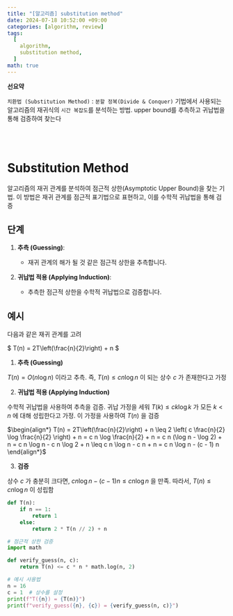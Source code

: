 ```yaml
---
title: "[알고리즘] substitution method"
date: 2024-07-18 10:52:00 +09:00
categories: [algorithm, review]
tags:
  [
    algorithm,
    substitution method,
  ]
math: true
---
```


**선요약**

`치환법 (Substitution Method)` : `분할 정복(Divide & Conquer)` 기법에서 사용되는 알고리즘의 재귀식의 `시간 복잡도`를 분석하는 방법. upper bound를 추측하고 귀납법을 통해 검증하여 찾는다


<br/>
<br/>

# **Substitution Method**

알고리즘의 재귀 관계를 분석하여 점근적 상한(Asymptotic Upper Bound)을 찾는 기법. 이 방법은 재귀 관계를 점근적 표기법으로 표현하고, 이를 수학적 귀납법을 통해 검증

## **단계**

1. **추측 (Guessing)**:
   - 재귀 관계의 해가 될 것 같은 점근적 상한을 추측합니다.

2. **귀납법 적용 (Applying Induction)**:
   - 추측한 점근적 상한을 수학적 귀납법으로 검증합니다.


## **예시**

다음과 같은 재귀 관계를 고려

$
T(n) = 2T\left(\frac{n}{2}\right) + n
$

1. **추측 (Guessing)**

$T(n) = O(n \log n)$ 이라고 추측. 즉, $T(n) \leq c n \log n$ 이 되는 상수 $c$ 가 존재한다고 가정

2. **귀납법 적용 (Applying Induction)**

수학적 귀납법을 사용하여 추측을 검증. 귀납 가정을 세워 $T(k) \leq c k \log k$ 가 모든 $k < n$ 에 대해 성립한다고 가정. 이 가정을 사용하여 $T(n)$ 을 검증


$\begin{align*}
T(n) = 2T\left(\frac{n}{2}\right) + n 
      \leq 2 \left( c \frac{n}{2} \log \frac{n}{2} \right) + n 
      = c n \log \frac{n}{2} + n 
      = c n (\log n - \log 2) + n 
      = c n \log n - c n \log 2 + n 
      \leq c n \log n - c n + n 
      = c n \log n - (c - 1) n
\end{align*}$


3. **검증**

상수 $c$ 가 충분히 크다면, $c n \log n - (c - 1) n \leq c n \log n$ 을 만족. 따라서, $T(n) \leq c n \log n$ 이 성립함

```python
def T(n):
    if n == 1:
        return 1
    else:
        return 2 * T(n // 2) + n

# 점근적 상한 검증
import math

def verify_guess(n, c):
    return T(n) <= c * n * math.log(n, 2)

# 예시 사용법
n = 16
c = 1  # 상수를 설정
print(f"T({n}) = {T(n)}")
print(f"verify_guess({n}, {c}) = {verify_guess(n, c)}")
```

